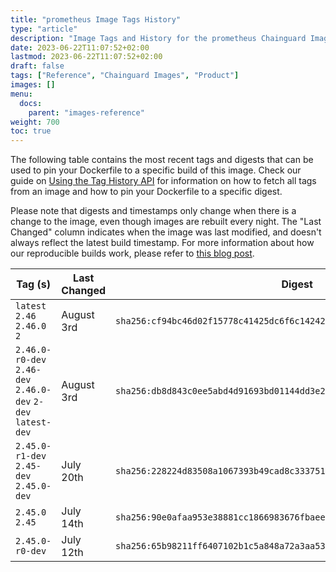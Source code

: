 ```yaml
---
title: "prometheus Image Tags History"
type: "article"
description: "Image Tags and History for the prometheus Chainguard Image"
date: 2023-06-22T11:07:52+02:00
lastmod: 2023-06-22T11:07:52+02:00
draft: false
tags: ["Reference", "Chainguard Images", "Product"]
images: []
menu:
  docs:
    parent: "images-reference"
weight: 700
toc: true
---
```


The following table contains the most recent tags and digests that can be used to pin your Dockerfile to a specific build of this image. Check our guide on [Using the Tag History API](/chainguard/chainguard-images/using-the-tag-history-api/) for information on how to fetch all tags from an image and how to pin your Dockerfile to a specific digest.

Please note that digests and timestamps only change when there is a change to the image, even though images are rebuilt every night. The "Last Changed" column indicates when the image was last modified, and doesn't always reflect the latest build timestamp. For more information about how our reproducible builds work, please refer to [this blog post](https://www.chainguard.dev/unchained/reproducing-chainguards-reproducible-image-builds).

| Tag (s)                                                       | Last Changed | Digest                                                                    |
|---------------------------------------------------------------|--------------|---------------------------------------------------------------------------|
|  `latest` `2.46` `2.46.0` `2`                                 | August 3rd   | `sha256:cf94bc46d02f15778c41425dc6f6c142421f0c6c6366793d604bcea0ef651d25` |
|  `2.46.0-r0-dev` `2.46-dev` `2.46.0-dev` `2-dev` `latest-dev` | August 3rd   | `sha256:db8d843c0ee5abd4d91693bd01144dd3e222bdb03b993de5927f7663fce6306e` |
|  `2.45.0-r1-dev` `2.45-dev` `2.45.0-dev`                      | July 20th    | `sha256:228224d83508a1067393b49cad8c333751ca8752a2d97e65f3cb4e46df86a85c` |
|  `2.45.0` `2.45`                                              | July 14th    | `sha256:90e0afaa953e38881cc1866983676fbaee008a1b5bd5751f7f40c01a7137cd47` |
|  `2.45.0-r0-dev`                                              | July 12th    | `sha256:65b98211ff6407102b1c5a848a72a3aa531664603126355676ab77a043885ff9` |
